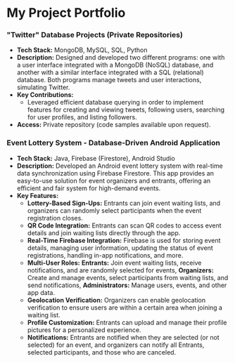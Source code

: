 # My Project Portfolio

### "Twitter" Database Projects (Private Repositories)
- **Tech Stack:** MongoDB, MySQL, SQL, Python
- **Description:** Designed and developed two different programs: one with a user interface integrated with a MongoDB (NoSQL) database, and another with a similar interface integrated with a SQL (relational) database. Both programs manage tweets and user interactions, simulating Twitter.
- **Key Contributions:**
  * Leveraged efficient database querying in order to implement features for creating and viewing tweets, following users, searching for user profiles, and listing followers.
- **Access:** Private repository (code samples available upon request).

### Event Lottery System - Database-Driven Android Application

- **Tech Stack:** Java, Firebase (Firestore), Android Studio
- **Description:** Developed an Android event lottery system with real-time data synchronization using Firebase Firestore. This app provides an easy-to-use solution for event organizers and entrants, offering an efficient and fair system for high-demand events.
- **Key Features:**
  - **Lottery-Based Sign-Ups:** Entrants can join event waiting lists, and organizers can randomly select participants when the event registration closes.
  - **QR Code Integration:** Entrants can scan QR codes to access event details and join waiting lists directly through the app.
  - **Real-Time Firebase Integration:** Firebase is used for storing event details, managing user information, updating the status of event registrations, handling in-app notifications, and more.
  - **Multi-User Roles:** **Entrants:** Join event waiting lists, receive notifications, and are randomly selected for events, **Organizers:** Create and manage events, select participants from waiting lists, and send notifications, **Administrators:** Manage users, events, and other app data.
  - **Geolocation Verification:** Organizers can enable geolocation verification to ensure users are within a certain area when joining a waiting list.
  - **Profile Customization:** Entrants can upload and manage their profile pictures for a personalized experience.
  - **Notifications:** Entrants are notified when they are selected (or not selected) for an event, and organizers can notify all Entrants, selected participants, and those who are canceled.
